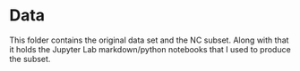 # Data
This folder contains the original data set and the NC subset. Along with that it holds the Jupyter Lab markdown/python notebooks that I used to produce the subset. 
